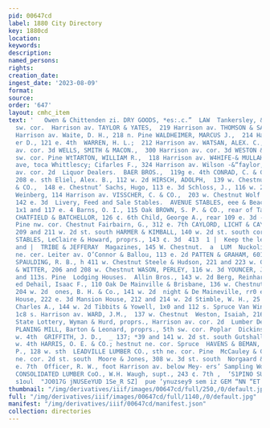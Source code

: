 ```yaml
---
pid: 00647cd
label: 1880 City Directory
key: 1880cd
location: 
keywords: 
description: 
named_persons: 
rights: 
creation_date: 
ingest_date: '2023-08-09'
format: 
source: 
order: '647'
layout: cmhc_item
text: '   Owen & Chittenden zi. DRY GOODS, *es:.c.”  LAW  Tankersley, & Yonley, Chestnut
  sw. cor.  Harrison av. TAYLOR & YATES,  219 Harrison av. THOMSON & SAYER,  106 s.
  Harrison av. Waite, D. H., 218 n. Pine WALDHEIMER, MARCUS J.,  214 Harrison av.  ;
  er D., 121 e. 4th  WARREN, H. L.;  212 Harrison av. WATSAN, ALEX. C.,  300 Harrison
  av. cor. 3d WELLS, SMITH & MACON.,  300 Harrison av. cor. 3d WESTON & ROWELL,  Chestnut
  sw. cor. Pine WtTARTON, WILLIAM R.,  118 Harrison av. W4HIFE-& MULLAHEY,  320 Harrison
  ave, toca Whittlescy; Cifarles F., 324 Harrison av. Wilson -&“faylor, zoo Harrison
  av. cor. 2d  Liquor Dealers.  BAER BROS.,  119g e. 4th CONRAD, C. & CO.,  206 and
  208 e. sth Eliel, Alex. B., 112 w. 2d HIRSCH, ADOLPH,  139 w. Chestnut LEPPEL, M.
  & CO.,  148 e. Chestnut’ Sachs, Hugo, 113 e. 3d Schloss, J., 116 w. 2 Sonshine &
  Weinberg, 114 Harrison av. VISSCHER, C. & CO.,  203 w. Chestnut Wolf & Schayer,
  142 e. 3d  Livery, Feed and Sale Stables.  AVENUE STABLES, eee & Beach, proprs.,
  1x1 and 117 e. 4 Barns, O. I., 115 Oak BROWN, S. P. & CO., rear of Tabor Opera House
  CHATFIELD & BATCHELLOR, 126 ¢. 6th Child, George A., rear 109 e. 3d - Durant & Higgins,
  Pine nw. cor. Chestnut Fairbairn, G., 312 e. 7th CAYLORD, LICHT & CAYLORD, 207,
  209 and 211 w. 2d st. south HARMER & KIMBALL, 140 w. 2d st. south cor. Pine METROPOLITAN
  STABLES, LeClaire & Howard, proprs., 143 ¢. 3d  413  1 |  Keep the leading Papers
  and |  TRIBE & JEFFERAY  Magazines, 145 W. Chestnut.  a  LUM  Nuckolis, E., Chestnut
  ne. cer. Leiter av. O’Connor & Ballou, 113 e. 2d PATTEN & GRAHAM, 601 Harrison av.
  SPAULDING, R. B., h 411 w. Chestnut Steele & Hudson, 221 and 223 w. Chestnut WALL
  & WITTER, 206 and 208 w. Chestnut WASON, PERLEY, 116 w. 3d YOUNCER, J. W. & BRO.,  rrr
  and 113s. Pine  Lodging Houses.  Allin Bros., 143 w. 2d Berg, Reinhardt, 304 w.
  ed Dehail, Isaac F., 110 Oak De Mainville & Brisbane, 136 w. Chestnut Finch, Richmond,
  204 w. 2d  ones, B. H. & Co., 141 w. 2d  night & De Maineville, rr0 e. 2d Leadville
  House, 222 e. 3d Mansion House, 212 and 214 w. 2d Stimble, W. H., 25 w. 2d Stowell,
  Charles A., 144 w. 2d Tibbits & Yowell, 1x0 and 112 s. Spruce Van Winkle, W. M.,
  1c8 s. Harrison av. WARD, J.M.,  137 w. Chestnut  Weston, Isaiah, 216 w. Chestnut  Lotteries.  Colorado
  State Lottery, Wyman & Hurd, proprs., Harrison av. cor. 2d  Lumber Dealers.  CHICAGO
  PLANING MILL, Barton & Leonard, proprs., 5th sw. cor. Poplar  Dickinson, D., 218
  w. 4th  GRIFFITH, J. D.,  _ 137; *39 and 141 w. 2d st. south Gutshall, S. P., 218
  w. 4th HARRIS, O. E. & CO.; hestnut ne. cor. Spruce  HAVENS & BEMAN, 114 e. 6th  Laughlin,
  P., 128 w. sth  LEADVILLE LUMBER CO., sth ne. cor. Pine  McCauley & Co., Spruce
  ne. cor. 2d st. south  Moore & Jones, 308 w. 3d st. south  Norgaard & Hanson, 205%
  e. 7th  Officer, R. W., foot Harrison av. below Mey- ers’ Sampling Works  PRODUCERS
  CONSOLIDATED LUMBER CoO., W.H. Waugh, supt., 243 ¢. 7th ,  ‘S1PINO SUMUsHoe[g pue
  s1oul  "JO017G jNUSEeYUD 1Se_R SZ]  pue ‘ynuzsey9 sem iz GEM “NN “ET '
thumbnail: "/img/derivatives/iiif/images/00647cd/full/250,/0/default.jpg"
full: "/img/derivatives/iiif/images/00647cd/full/1140,/0/default.jpg"
manifest: "/img/derivatives/iiif/00647cd/manifest.json"
collection: directories
---
```

